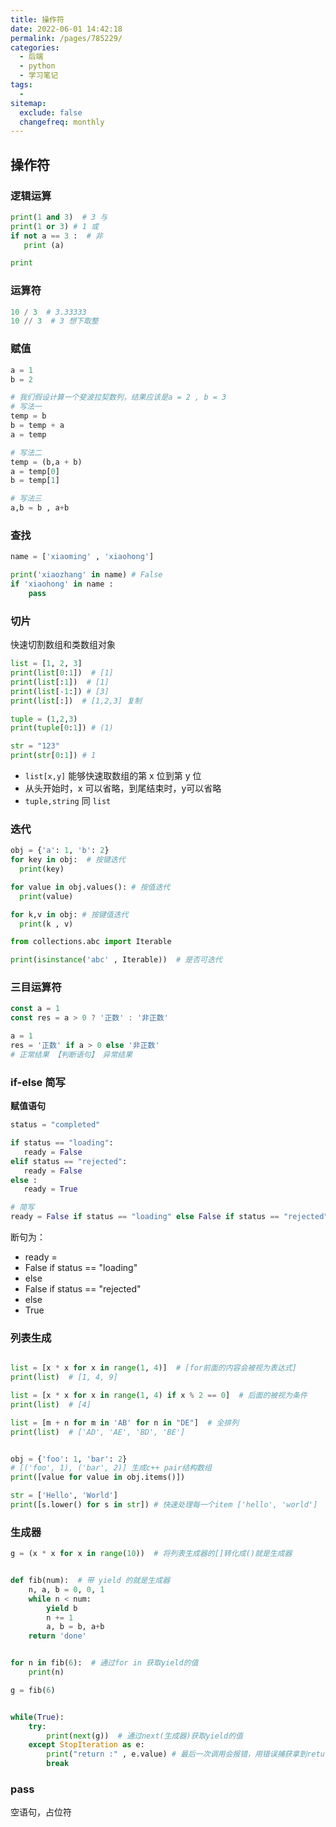 ```yaml
---
title: 操作符
date: 2022-06-01 14:42:18
permalink: /pages/785229/
categories:
  - 后端
  - python
  - 学习笔记
tags:
  - 
sitemap:
  exclude: false
  changefreq: monthly
---
```



## 操作符

### 逻辑运算

```python
print(1 and 3)  # 3 与
print(1 or 3) # 1 或
if not a == 3 :  # 非
   print (a)

print
```

### 运算符

```python
10 / 3  # 3.33333
10 // 3  # 3 想下取整
```

### 赋值

```python
a = 1
b = 2

# 我们假设计算一个斐波拉契数列，结果应该是a = 2 , b = 3
# 写法一
temp = b
b = temp + a
a = temp

# 写法二
temp = (b,a + b)
a = temp[0]
b = temp[1]

# 写法三
a,b = b , a+b

```


### 查找

```python
name = ['xiaoming' , 'xiaohong']

print('xiaozhang' in name) # False
if 'xiaohong' in name :
    pass
```

### 切片
快速切割数组和类数组对象

```python
list = [1, 2, 3]
print(list[0:1])  # [1]
print(list[:1])  # [1]
print(list[-1:]) # [3] 
print(list[:])  # [1,2,3] 复制

tuple = (1,2,3)
print(tuple[0:1]) # (1)

str = "123"
print(str[0:1]) # 1

```
- `list[x,y]` 能够快速取数组的第 x 位到第 y 位
- 从头开始时，x 可以省略，到尾结束时，y可以省略
- `tuple,string` 同 `list`


### 迭代

```python
obj = {'a': 1, 'b': 2}
for key in obj:  # 按键迭代
  print(key)

for value in obj.values(): # 按值迭代
  print(value)

for k,v in obj: # 按键值迭代
  print(k , v) 

from collections.abc import Iterable

print(isinstance('abc' , Iterable))  # 是否可迭代

```

### 三目运算符

```js
const a = 1
const res = a > 0 ? '正数' : '非正数' 
```

```python
a = 1
res = '正数' if a > 0 else '非正数' 
# 正常结果 【判断语句】 异常结果 
```

### if-else 简写

**赋值语句**
```python
status = "completed"

if status == "loading":
   ready = False
elif status == "rejected":
   ready = False
else :
   ready = True

# 简写
ready = False if status == "loading" else False if status == "rejected" else True  

```
断句为：
- ready = 
- False if status == "loading"
- else 
- False if status == "rejected"
- else
- True


### 列表生成

```python

list = [x * x for x in range(1, 4)]  # [for前面的内容会被视为表达式]
print(list)  # [1, 4, 9]

list = [x * x for x in range(1, 4) if x % 2 == 0]  # 后面的被视为条件
print(list)  # [4]

list = [m + n for m in 'AB' for n in "DE"]  # 全排列
print(list)  # ['AD', 'AE', 'BD', 'BE']


obj = {'foo': 1, 'bar': 2}
# [('foo', 1), ('bar', 2)] 生成c++ pair结构数组
print([value for value in obj.items()])

str = ['Hello', 'World']
print([s.lower() for s in str]) # 快速处理每一个item ['hello', 'world']


```

### 生成器

```python
g = (x * x for x in range(10))  # 将列表生成器的[]转化成()就是生成器


def fib(num):  # 带 yield 的就是生成器
    n, a, b = 0, 0, 1
    while n < num:
        yield b
        n += 1
        a, b = b, a+b
    return 'done'


for n in fib(6):  # 通过for in 获取yield的值
    print(n)

g = fib(6)


while(True):
    try:
        print(next(g))  # 通过next(生成器)获取yield的值
    except StopIteration as e:
        print("return :" , e.value) # 最后一次调用会报错，用错误捕获拿到return值
        break

```

### pass

空语句，占位符


